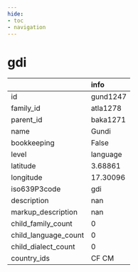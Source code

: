 ```yaml
---
hide:
- toc
- navigation
---
```

# gdi
|                      | info     |
|:---------------------|:---------|
| id                   | gund1247 |
| family_id            | atla1278 |
| parent_id            | baka1271 |
| name                 | Gundi    |
| bookkeeping          | False    |
| level                | language |
| latitude             | 3.68861  |
| longitude            | 17.30096 |
| iso639P3code         | gdi      |
| description          | nan      |
| markup_description   | nan      |
| child_family_count   | 0        |
| child_language_count | 0        |
| child_dialect_count  | 0        |
| country_ids          | CF CM    |